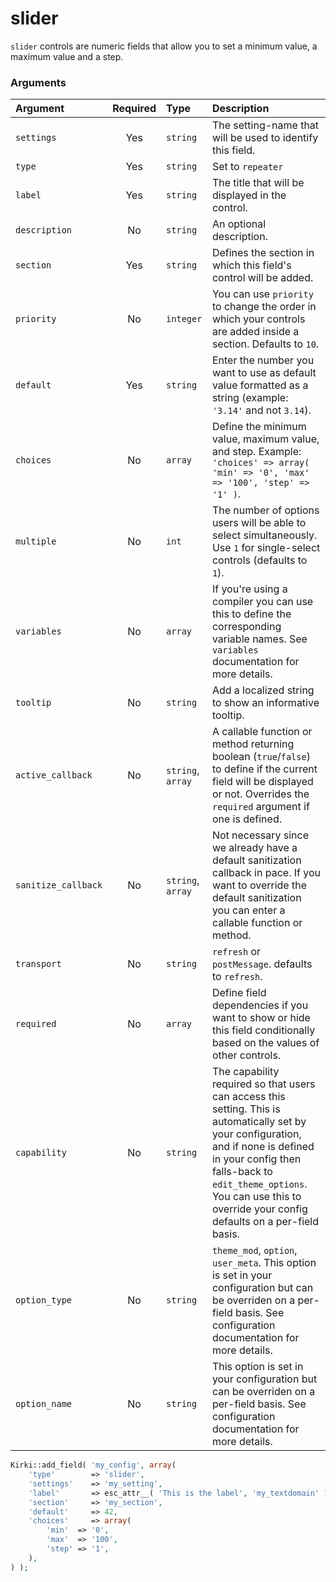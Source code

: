 # slider

`slider` controls are numeric fields that allow you to set a minimum value, a maximum value and a step.

### Arguments

Argument            | Required | Type              | Description
:------------------ | :------: | :---------------- | :----------
`settings`          | Yes      | `string`          | The setting-name that will be used to identify this field.
`type`              | Yes      | `string`          | Set to `repeater`
`label`             | Yes      | `string`          | The title that will be displayed in the control.
`description`       | No       | `string`          | An optional description.
`section`           | Yes      | `string`          | Defines the section in which this field's control will be added.
`priority`          | No       | `integer`         | You can use `priority` to change the order in which your controls are added inside a section. Defaults to `10`.
`default`           | Yes      | `string`          | Enter the number you want to use as default value formatted as a string (example: `'3.14'` and not `3.14`).
`choices`           | No       | `array`           | Define the minimum value, maximum value, and step. Example: `'choices' => array( 'min' => '0', 'max' => '100', 'step' => '1' )`.
`multiple`          | No       | `int`             | The number of options users will be able to select simultaneously. Use `1` for single-select controls (defaults to `1`).
`variables`         | No       | `array`           | If you're using a compiler you can use this to define the corresponding variable names. See `variables` documentation for more details.
`tooltip`           | No       | `string`          | Add a localized string to show an informative tooltip.
`active_callback`   | No       | `string`, `array` | A callable function or method returning boolean (`true`/`false`) to define if the current field will be displayed or not. Overrides the `required` argument if one is defined.
`sanitize_callback` | No       | `string`, `array` | Not necessary since we already have a default sanitization callback in pace. If you want to override the default sanitization you can enter a callable function or method.
`transport`         | No       | `string`          | `refresh` or `postMessage`. defaults to `refresh`.
`required`          | No       | `array`           | Define field dependencies if you want to show or hide this field conditionally based on the values of other controls.
`capability`        | No       | `string`          | The capability required so that users can access this setting. This is automatically set by your configuration, and if none is defined in your config then falls-back to `edit_theme_options`. You can use this to override your config defaults on a per-field basis.
`option_type`       | No       | `string`          | `theme_mod`, `option`, `user_meta`. This option is set in your configuration but can be overriden on a per-field basis. See configuration documentation for more details.
`option_name`       | No       | `string`          | This option is set in your configuration but can be overriden on a per-field basis. See configuration documentation for more details.


```php
Kirki::add_field( 'my_config', array(
	'type'        => 'slider',
	'settings'    => 'my_setting',
	'label'       => esc_attr__( 'This is the label', 'my_textdomain' ),
	'section'     => 'my_section',
	'default'     => 42,
	'choices'     => array(
		'min'  => '0',
		'max'  => '100',
		'step' => '1',
	),
) );
```
